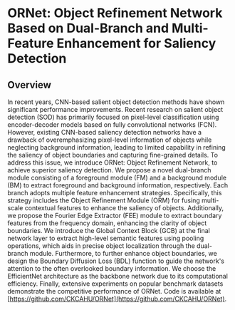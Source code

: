 # ORNet: Object Refinement Network Based on Dual-Branch and Multi-Feature Enhancement for Saliency Detection
## Overview
In recent years, CNN-based salient object detection methods have shown significant performance improvements. Recent research on salient object detection (SOD) has primarily focused on pixel-level classification using encoder-decoder models based on fully convolutional networks (FCN). However, existing CNN-based saliency detection networks have a drawback of overemphasizing pixel-level information of objects while neglecting background information, leading to limited capability in refining the saliency of object boundaries and capturing fine-grained details. To address this issue, we introduce ORNet: Object Refinement Network, to achieve superior saliency detection. We propose a novel dual-branch module consisting of a foreground module (FM) and a background module (BM) to extract foreground and background information, respectively. Each branch adopts multiple feature enhancement strategies. Specifically, this strategy includes the Object Refinement Module (ORM) for fusing multi-scale contextual features to enhance the saliency of objects. Additionally, we propose the Fourier Edge Extractor (FEE) module to extract boundary features from the frequency domain, enhancing the clarity of object boundaries. We introduce the Global Context Block (GCB) at the final network layer to extract high-level semantic features using pooling operations, which aids in precise object localization through the dual-branch module. Furthermore, to further enhance object boundaries, we design the Boundary Diffusion Loss (BDL) function to guide the network's attention to the often overlooked boundary information. We choose the EfficientNet architecture as the backbone network due to its computational efficiency. Finally, extensive experiments on popular benchmark datasets demonstrate the competitive performance of ORNet. Code is available at [https://github.com/CKCAHU/ORNet](https://github.com/CKCAHU/ORNet).
